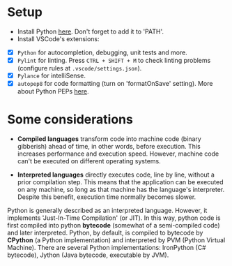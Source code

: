 # Setup

* Install Python [here](https://www.python.org/). Don't forget to add it to 'PATH'.
* Install VSCode's extensions:

- [x] `Python` for autocompletion, debugging, unit tests and more.
- [x] `Pylint` for linting. Press `CTRL + SHIFT + M` to check linting problems (configure rules at `.vscode/settings.json`).
- [x] `Pylance` for intelliSense.
- [x] `autopep8` for code formatting (turn on 'formatOnSave' setting). More about Python PEPs [here](https://peps.python.org/pep-0008/).

# Some considerations

* **Compiled languages** transform code into machine code (binary gibberish) ahead of time, in other words, before execution. This increases performance and execution speed. However, machine code can't be executed on different operating systems.

* **Interpreted languages** directly executes code, line by line, without a prior compilation step. This means that the application can be executed on any machine, so long as that machine has the language's interpreter. Despite this benefit, execution time normally becomes slower.

Python is generally described as an interpreted language. However, it implements 'Just-In-Time Compilation' (or JIT). In this way, python code is first compiled into python **bytecode** (somewhat of a semi-compiled code) and later interpreted. Python, by default, is compiled to bytecode by **CPython** (a Python implementation) and interpreted by PVM (Python Virtual Machine). There are several Python implementations: IronPython (C# bytecode), Jython (Java bytecode, executable by JVM).
